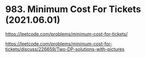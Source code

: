 # 983. Minimum Cost For Tickets (2021.06.01)

https://leetcode.com/problems/minimum-cost-for-tickets/

https://leetcode.com/problems/minimum-cost-for-tickets/discuss/226659/Two-DP-solutions-with-pictures
